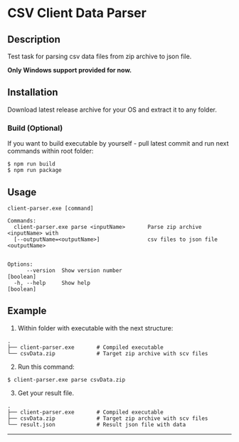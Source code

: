 # CSV Client Data Parser

## Description

Test task for parsing csv data files from zip archive to json file.

**Only Windows support provided for now.**

## Installation

Download latest release archive for your OS and extract it to any folder.

### Build (Optional)

If you want to build executable by yourself - pull latest commit and run next commands within root folder:

```
$ npm run build
$ npm run package
``` 

## Usage

```
client-parser.exe [command]

Commands:
  client-parser.exe parse <inputName>       Parse zip archive <inputName> with
  [--outputName=<outputName>]               csv files to json file <outputName>


Options:
      --version  Show version number                                   [boolean]
  -h, --help     Show help                                             [boolean]
```

## Example

1. Within folder with executable with the next structure:

```
.
├── client-parser.exe       # Compiled executable
└── csvData.zip             # Target zip archive with scv files
```

2. Run this command:

```
$ client-parser.exe parse csvData.zip
```

3. Get your result file.

```
.
├── client-parser.exe       # Compiled executable
├── csvData.zip             # Target zip archive with scv files
└── result.json             # Result json file with data

```

---
